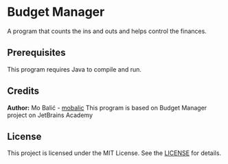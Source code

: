 # Budget Manager
A program that counts the ins and outs and helps control the finances.

## Prerequisites
This program requires Java to compile and run.

## Credits
**Author:** Mo Balić - [mobalic](https://github.com/mobalic)
This program is based on Budget Manager project on JetBrains Academy

## License
This project is licensed under the MIT License. See the [LICENSE](https://github.com/mobalic/Budget-Manager/blob/main/LICENSE) for details.
